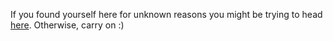 If you found yourself here for unknown reasons you might be trying to head [here](https://github.com/haruyuki/CS-Pound/tree/master). Otherwise, carry on :)
